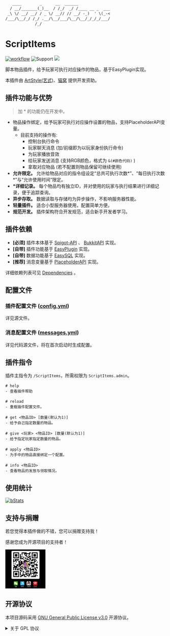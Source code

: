```text
   ____        _      __  ______              
  / __/_______(_)__  / /_/  _/ /____ __ _  ___
 _\ \/ __/ __/ / _ \/ __// // __/ -_)  ' \(_-<
/___/\__/_/ /_/ .__/\__/___/\__/\__/_/_/_/___/
             /_/                                                          
```

# ScriptItems

[![workflow](https://github.com/CarmJos/ScriptItems/actions/workflows/maven.yml/badge.svg?branch=master)](https://github.com/CarmJos/ScriptItems/actions/workflows/maven.yml)
![Support](https://img.shields.io/badge/Minecraft-Java%201.12--Latest-yellow)
![](https://visitor-badge.glitch.me/badge?page_id=ScriptItems.readme)

脚本物品插件，给予玩家可执行对应操作的物品，基于EasyPlugin实现。

本插件由 [ArtStyle(艺式)](https://artstyle.wiki/)、[猫窝](https://maowo.moe) 提供开发资助。

## 插件功能与优势

> 加 * 的功能仍在开发中。

- 物品操作绑定，给予玩家可执行对应操作设置的物品，支持PlaceholderAPI变量。
    - 目前支持的操作有:
        - 控制台执行命令
        - 玩家聊天消息 (加/前缀即为以玩家身份执行命令)
        - 为玩家播放音效
        - 给玩家发送消息 (支持RGB颜色，格式为 `&(#颜色代码)` )
        - 拿取对应物品 (若不配置则物品保留可继续使用)
- **允许限定。** 允许给物品对应的指令组设定“总共可执行次数*”、“每日执行次数*”与“允许使用时间”限定。
- **\*详细记录。**  每个物品均有独立ID，并对使用的玩家与执行结果进行详细记录，便于追踪查询。
- **异步存取。** 数据读取与存储均为异步操作，不影响服务器性能。
- **轻量插件。** 适合小型服务器使用，配置简单方便。
- **规范开发。** 插件架构符合开发规范，适合新手开发者学习。

## 插件依赖

- **[必须]** 插件本体基于 [Spigot-API](https://hub.spigotmc.org/stash/projects/SPIGOT) 、 [BukkitAPI](http://bukkit.org/)
  实现。
- **[自带]** 插件功能基于 [EasyPlugin](https://github.com/CarmJos/EasyPlugin) 实现。
- **[自带]** 数据功能基于 [EasySQL](https://github.com/CarmJos/EasySQL) 实现。
- **[推荐]** 消息变量基于 [PlaceholderAPI](https://www.spigotmc.org/resources/6245/) 实现。

详细依赖列表可见 [Dependencies](https://github.com/CarmJos/timereward/network/dependencies) 。

## 配置文件

### 插件配置文件 ([config.yml](src/main/resources/config.yml))

详见源文件。

### 消息配置文件 ([messages.yml](src/main/java/cc/carm/plugin/scriptitems/conf/PluginMessages.java))

详见代码源文件，将在首次启动时生成配置。

## 插件指令

插件主指令为 `/ScriptItems`，所需权限为 `ScriptItems.admin`。

```text
# help
- 查看插件帮助

# reload
- 重载插件配置文件。

# get <物品ID> [数量(默认为1)]
- 给予自己指定数量的物品。

# give <玩家> <物品ID> [数量(默认为1)]
- 给予指定玩家指定数量的物品。

# apply <物品ID>
- 为手中的物品直接绑定一个配置。

# info <物品ID>
- 查看物品的发放与领取情况。

```

## 使用统计

[![bStats](https://bstats.org/signatures/bukkit/ScriptItems.svg)](https://bstats.org/plugin/bukkit/ScriptItems/14615)

## 支持与捐赠

若您觉得本插件做的不错，您可以捐赠支持我！

感谢您成为开源项目的支持者！

<img height=25% width=25% src="https://raw.githubusercontent.com/CarmJos/CarmJos/main/img/donate-code.jpg"  alt=""/>

## 开源协议

本项目源码采用 [GNU General Public License v3.0](https://opensource.org/licenses/GPL-3.0) 开源协议。

<details>
<summary>关于 GPL 协议</summary>

> GNU General Public Licence (GPL) 有可能是开源界最常用的许可模式。GPL 保证了所有开发者的权利，同时为使用者提供了足够的复制，分发，修改的权利：
>
> #### 可自由复制
> 你可以将软件复制到你的电脑，你客户的电脑，或者任何地方。复制份数没有任何限制。
> #### 可自由分发
> 在你的网站提供下载，拷贝到U盘送人，或者将源代码打印出来从窗户扔出去（环保起见，请别这样做）。
> #### 可以用来盈利
> 你可以在分发软件的时候收费，但你必须在收费前向你的客户提供该软件的 GNU GPL 许可协议，以便让他们知道，他们可以从别的渠道免费得到这份软件，以及你收费的理由。
> #### 可自由修改
> 如果你想添加或删除某个功能，没问题，如果你想在别的项目中使用部分代码，也没问题，唯一的要求是，使用了这段代码的项目也必须使用
> GPL 协议。
>
> 需要注意的是，分发的时候，需要明确提供源代码和二进制文件，另外，用于某些程序的某些协议有一些问题和限制，你可以看一下
> @PierreJoye 写的 Practical Guide to GPL Compliance 一文。使用 GPL 协议，你必须在源代码代码中包含相应信息，以及协议本身。
>
> *以上文字来自 [五种开源协议GPL,LGPL,BSD,MIT,Apache](https://www.oschina.net/question/54100_9455) 。*
</details>


